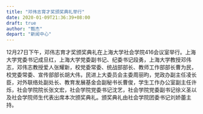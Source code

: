 ```yaml
---
title: "邓伟志育才奖颁奖典礼举行"
date: 2020-01-09T21:36:39+08:00
draft: true
author: "甄杰"
depart: "新闻中心"
---
```


12月27日下午，邓伟志育才奖颁奖典礼在上海大学社会学院416会议室举行。上海大学党委书记成旦红，上海大学党委副书记、纪委书记段勇，上海大学教授邓伟志，邓伟志教授爱人张耀新，校党委常委、统战部部长、教师工作部部长曹为民，校党委常委、宣传部部长胡大伟，民进上大委员会主委周丽昀，党政办副主任凌长臣，对外联络处副处长、教育发展基金会副秘书长曹俊，学生工作办公室副主任许烁，社会学院院长张文宏，社会学院党委书记沈艺，社会学院党委副书记徐义圣以及社会学院师生代表出席本次颁奖典礼。颁奖典礼由社会学院团委书记刘娇蕾主持。